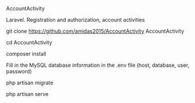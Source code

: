 AccountActivity

Laravel. Registration and authorization, account activities

git clone https://github.com/amidas2015/AccountActivity AccountActivity

cd AccountActivity

composer install

Fill in the MySQL database information in the .env file (host, database, user, password)

php artisan migrate

php artisan serve
